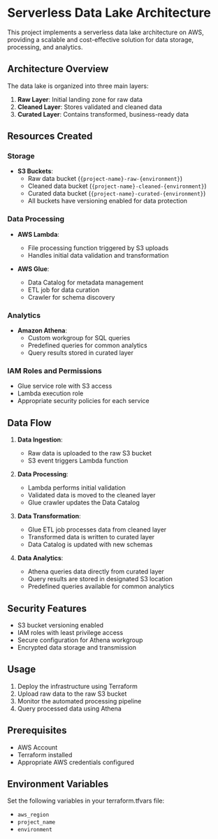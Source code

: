 # Serverless Data Lake Architecture

This project implements a serverless data lake architecture on AWS, providing a scalable and cost-effective solution for data storage, processing, and analytics.

## Architecture Overview

The data lake is organized into three main layers:
1. **Raw Layer**: Initial landing zone for raw data
2. **Cleaned Layer**: Stores validated and cleaned data
3. **Curated Layer**: Contains transformed, business-ready data

## Resources Created

### Storage
- **S3 Buckets**:
  - Raw data bucket (`{project-name}-raw-{environment}`)
  - Cleaned data bucket (`{project-name}-cleaned-{environment}`)
  - Curated data bucket (`{project-name}-curated-{environment}`)
  - All buckets have versioning enabled for data protection

### Data Processing
- **AWS Lambda**:
  - File processing function triggered by S3 uploads
  - Handles initial data validation and transformation

- **AWS Glue**:
  - Data Catalog for metadata management
  - ETL job for data curation
  - Crawler for schema discovery

### Analytics
- **Amazon Athena**:
  - Custom workgroup for SQL queries
  - Predefined queries for common analytics
  - Query results stored in curated layer

### IAM Roles and Permissions
- Glue service role with S3 access
- Lambda execution role
- Appropriate security policies for each service

## Data Flow

1. **Data Ingestion**:
   - Raw data is uploaded to the raw S3 bucket
   - S3 event triggers Lambda function

2. **Data Processing**:
   - Lambda performs initial validation
   - Validated data is moved to the cleaned layer
   - Glue crawler updates the Data Catalog

3. **Data Transformation**:
   - Glue ETL job processes data from cleaned layer
   - Transformed data is written to curated layer
   - Data Catalog is updated with new schemas

4. **Data Analytics**:
   - Athena queries data directly from curated layer
   - Query results are stored in designated S3 location
   - Predefined queries available for common analytics

## Security Features

- S3 bucket versioning enabled
- IAM roles with least privilege access
- Secure configuration for Athena workgroup
- Encrypted data storage and transmission

## Usage

1. Deploy the infrastructure using Terraform
2. Upload raw data to the raw S3 bucket
3. Monitor the automated processing pipeline
4. Query processed data using Athena

## Prerequisites

- AWS Account
- Terraform installed
- Appropriate AWS credentials configured

## Environment Variables

Set the following variables in your terraform.tfvars file:
- `aws_region`
- `project_name`
- `environment`
